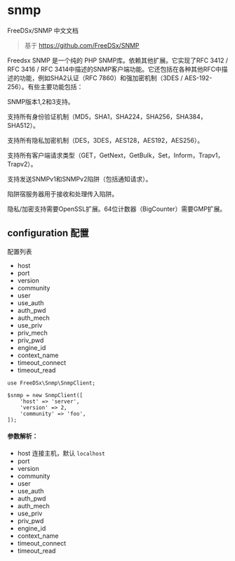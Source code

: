# snmp
FreeDSx/SNMP 中文文档
> 基于 https://github.com/FreeDSx/SNMP

Freedsx SNMP 是一个纯的 PHP SNMP库。依赖其他扩展。它实现了RFC 3412 / RFC 3416 / RFC 3414中描述的SNMP客户端功能。它还包括在各种其他RFC中描述的功能，例如SHA2认证（RFC 7860）和强加密机制（3DES / AES-192-256）。有些主要功能包括：

SNMP版本1,2和3支持。

支持所有身份验证机制（MD5，SHA1，SHA224，SHA256，SHA384，SHA512）。

支持所有隐私加密机制（DES，3DES，AES128，AES192，AES256）。

支持所有客户端请求类型（GET，GetNext，GetBulk，Set，Inform，Trapv1，Trapv2）。

支持发送SNMPv1和SNMPv2陷阱（包括通知请求）。

陷阱宿服务器用于接收和处理传入陷阱。

隐私/加密支持需要OpenSSL扩展。64位计数器（BigCounter）需要GMP扩展。



## configuration 配置

配置列表

- host
- port
- version
- community
-  user
- use_auth
- auth_pwd
- auth_mech
- use_priv
- priv_mech
- priv_pwd
- engine_id
- context_name
- timeout_connect
- timeout_read

```
use FreeDSx\Snmp\SnmpClient;

$snmp = new SnmpClient([
    'host' => 'server',
    'version' => 2,
    'community' => 'foo',
]);
```

#### 参数解析：

- host
 连接主机，默认 `localhost`
-  port  
-  version
-  community
-  user
-  use_auth
-  auth_pwd
-  auth_mech
-  use_priv
-  priv_pwd
-  engine_id
-  context_name
-  timeout_connect
-  timeout_read
